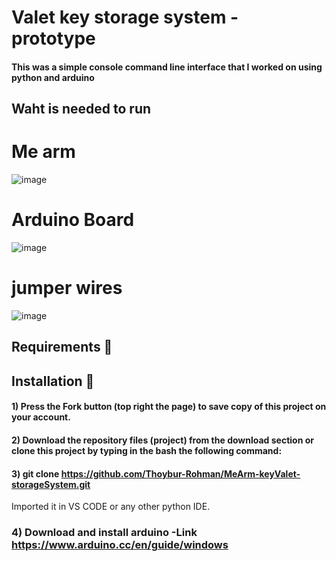 
# Valet key storage system - prototype 

#### This was a simple console command line interface that I worked on using python and arduino
                                                                                                            
## Waht is needed to run 
# Me arm 
![image](https://user-images.githubusercontent.com/73062879/147391815-22aefb56-a59e-4c6c-8c2b-fcc4f9f28c8c.png)

# Arduino Board
![image](https://user-images.githubusercontent.com/73062879/147391828-989f92d5-0653-4d12-806c-0b1a0958058a.png)

# jumper wires 
![image](https://user-images.githubusercontent.com/73062879/147391840-599d8339-2369-4176-9d12-b9882442e3c6.png)



## Requirements 🔧

## Installation 🔌
#### 1) Press the Fork button (top right the page) to save copy of this project on your account.

#### 2) Download the repository files (project) from the download section or clone this project by typing in the bash the following command:

#### 3) git clone https://github.com/Thoybur-Rohman/MeArm-keyValet-storageSystem.git
Imported it in VS CODE or any other python IDE.

### 4) Download and install arduino -Link https://www.arduino.cc/en/guide/windows

